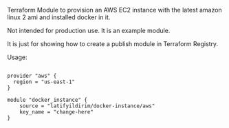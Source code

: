Terraform Module to provision an AWS EC2 instance with the latest amazon linux 2 ami and installed docker in it.

Not intended for production use. It is an example module.

It is just for showing how to create a publish module in Terraform Registry.

Usage:


```hcl

provider "aws" {
  region = "us-east-1"
}

module "docker_instance" {
    source = "latifyildirim/docker-instance/aws"
    key_name = "change-here"
}
```

